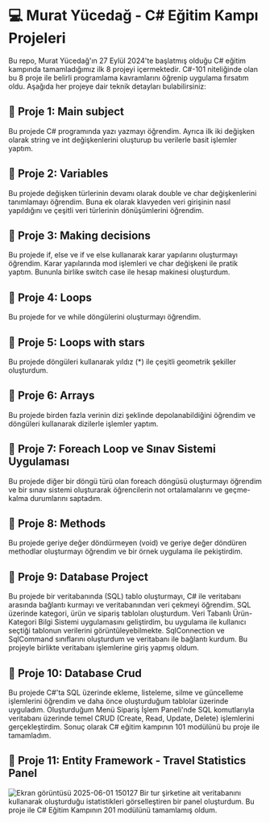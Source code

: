 # 💻 Murat Yücedağ - C# Eğitim Kampı Projeleri
Bu repo, Murat Yücedağ'ın 27 Eylül 2024'te başlatmış olduğu C# eğitim kampında tamamladığımız ilk 8 projeyi içermektedir. C#-101 niteliğinde olan bu 8 proje ile belirli programlama kavramlarını öğrenip uygulama fırsatım oldu. Aşağıda her projeye dair teknik detayları bulabilirsiniz:

## 🚩 Proje 1: Main subject
Bu projede C# programında yazı yazmayı öğrendim. Ayrıca ilk iki değişken olarak string ve int değişkenlerini oluşturup bu verilerle basit işlemler yaptım.

## 🚩 Proje 2: Variables
Bu projede değişken türlerinin devamı olarak double ve char değişkenlerini tanımlamayı öğrendim. Buna ek olarak klavyeden veri girişinin nasıl yapıldığını ve çeşitli veri türlerinin dönüşümlerini öğrendim.

## 🚩 Proje 3: Making decisions
Bu projede if, else ve if ve else kullanarak karar yapılarını oluşturmayı öğrendim. Karar yapılarında mod işlemleri ve char değişkeni ile pratik yaptım. Bununla birlike switch case ile hesap makinesi oluşturdum.

## 🚩 Proje 4: Loops
Bu projede for ve while döngülerini oluşturmayı öğrendim.

## 🚩 Proje 5: Loops with stars
Bu projede döngüleri kullanarak yıldız (*) ile çeşitli geometrik şekiller oluşturdum.

## 🚩 Proje 6: Arrays
Bu projede birden fazla verinin dizi şeklinde depolanabildiğini öğrendim ve döngüleri kullanarak dizilerle işlemler yaptım.

## 🚩 Proje 7: Foreach Loop ve Sınav Sistemi Uygulaması
Bu projede diğer bir döngü türü olan foreach döngüsü oluşturmayı öğrendim ve bir sınav sistemi oluşturarak öğrencilerin not ortalamalarını ve geçme-kalma durumlarını saptadım.

## 🚩 Proje 8: Methods
Bu projede geriye değer döndürmeyen (void) ve geriye değer döndüren methodlar oluşturmayı öğrendim ve bir örnek uygulama ile pekiştirdim.

## 🚩 Proje 9: Database Project
Bu projede bir veritabanında (SQL) tablo oluşturmayı, C# ile veritabanı arasında bağlantı kurmayı ve veritabanından veri çekmeyi öğrendim. SQL üzerinde kategori, ürün ve sipariş tabloları oluşturdum. Veri Tabanlı Ürün-Kategori Bilgi Sistemi uygulamasını geliştirdim, bu uygulama ile kullanıcı seçtiği tablonun verilerini görüntüleyebilmekte. SqlConnection ve SqlCommand sınıflarını oluşturdum ve veritabanı ile bağlantı kurdum. Bu projeyle birlikte veritabanı işlemlerine giriş yapmış oldum.

## 🚩 Proje 10: Database Crud
Bu projede C#'ta SQL üzerinde ekleme, listeleme, silme ve güncelleme işlemlerini öğrendim ve daha önce oluşturduğum tablolar üzerinde uyguladım. Oluşturduğum Menü Sipariş İşlem Paneli'nde SQL komutlarıyla veritabanı üzerinde temel CRUD (Create, Read, Update, Delete) işlemlerini gerçekleştirdim. Sonuç olarak C# eğitim kampının 101 modülünü bu proje ile tamamladım.

## 🚩 Proje 11: Entity Framework - Travel Statistics Panel
![Ekran görüntüsü 2025-06-01 150127](https://github.com/user-attachments/assets/4ebdc01f-eabb-462a-989b-e6aefc690b92)
Bir tur şirketine ait veritabanını kullanarak oluşturduğu istatistikleri görselleştiren bir panel oluşturdum. Bu proje ile C# Eğitim Kampının 201 modülünü tamamlamış oldum.     
